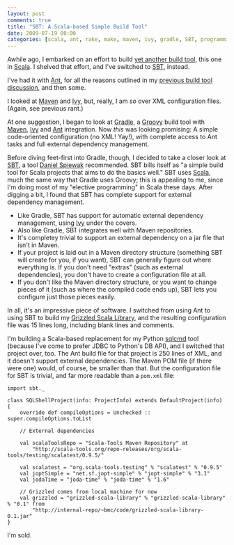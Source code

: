 ```yaml
---
layout: post
comments: true
title: "SBT: A Scala-based Simple Build Tool"
date: 2009-07-19 00:00
categories: [scala, ant, rake, make, maven, ivy, gradle, SBT, programming]
---
```


Awhile ago, I embarked on an effort to build [yet another build tool][],
this one in [Scala][]. I shelved that effort, and I've switched to [SBT][],
instead.

<!-- more -->

I've had it with [Ant][], for all the reasons outlined in my
[previous build tool discussion][], and then some.

I looked at [Maven][] and [Ivy][], but, really, I am *so* over XML
configuration files. (Again, see previous rant.)

At one suggestion, I began to look at [Gradle][], a [Groovy][] build tool
with [Maven][], [Ivy][] and [Ant](http://ant.apache.org/) integration. Now
*this* was looking promising: A simple code-oriented configuration (no XML!
Yay!), with complete access to Ant tasks and full external dependency
management.

Before diving feet-first into Gradle, though, I decided to take a closer
look at [SBT][], a tool [Daniel Spiewak][] recommended. SBT bills itself as
"a simple build tool for Scala projects that aims to do the basics well."
SBT uses [Scala][], much the same way that Gradle uses Groovy; this is
appealing to me, since I'm doing most of my "elective programming" in Scala
these days. After digging a bit, I found that SBT has complete support for
external dependency management.

- Like Gradle, SBT has support for automatic external dependency
  management, using [Ivy][] under the covers.
- Also like Gradle, SBT integrates well with Maven repositories.
- It's completey trivial to support an external dependency on a jar file
  that isn't in Maven.
- If your project is laid out in a Maven directory structure (something SBT
  will create for you, if you want), SBT can generally figure out where
  everything is. If you don't need "extras" (such as external
  dependencies), you don't have to create a configuration file at all.
- If you don't like the Maven directory structure, or you want to change
  pieces of it (such as where the compiled code ends up), SBT lets you
  configure just those pieces easily.

In all, it's an impressive piece of software. I switched from using Ant to
using SBT to build my [Grizzled Scala Library][], and the resulting
configuration file was 15 lines long, including blank lines and comments.

I'm building a Scala-based replacement for my Python [sqlcmd][] tool
(because I've come to prefer JDBC to Python's DB API), and I switched that
project over, too. The Ant build file for that project is 250 lines of XML,
and it doesn't support external dependencies. The Maven POM file (if there
were one) would, of course, be smaller than that. But the configuration
file for SBT is trivial, and far more readable than a `pom.xml` file:

    import sbt._
    
    class SQLShellProject(info: ProjectInfo) extends DefaultProject(info)
    {
        override def compileOptions = Unchecked :: super.compileOptions.toList
    
        // External dependencies
    
        val scalaToolsRepo = "Scala-Tools Maven Repository" at 
            "http://scala-tools.org/repo-releases/org/scala-tools/testing/scalatest/0.9.5/"
    
        val scalatest = "org.scala-tools.testing" % "scalatest" % "0.9.5"
        val joptSimple = "net.sf.jopt-simple" % "jopt-simple" % "3.1"
        val jodaTime = "joda-time" % "joda-time" % "1.6"
    
        // Grizzled comes from local machine for now
        val grizzled = "grizzled-scala-library" % "grizzled-scala-library" % "0.1" from 
            "http://internal-repo/~bmc/code/grizzled-scala-library-0.1.jar"
    }

I'm sold.

[yet another build tool]: /id/87/
[Scala]: http://www.scala-lang.org/
[SBT]: http://code.google.com/p/simple-build-tool/
[Ant]: http://ant.apache.org/
[previous build tool discussion]: /id/87/
[Maven]: http://maven.apache.org/
[Ivy]: http://ant.apache.org/ivy/
[Gradle]: http://www.gradle.org/
[Groovy]: http://groovy.codehaus.org/
[Maven]: http://maven.apache.org/
[Ivy]: http://ant.apache.org/ivy/
[SBT]: http://code.google.com/p/simple-build-tool/
[Scala]: http://www.scala-lang.org/
[Ivy]: http://ant.apache.org/ivy/
[Grizzled Scala Library]: https://github.com/bmc/grizzled-scala/tree
[sqlcmd]: http://software.clapper.org/python/sqlcmd/
[Daniel Spiewak]: http://www.codecommit.com/blog/
